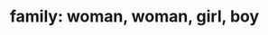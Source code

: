 ---
layout: people&body
title: "family: woman, woman, girl, boy"
emoji: family_woman_woman_girl_boy
permalink: 👩‍👩‍👧‍👦.html
---